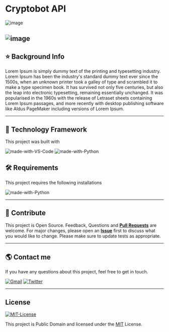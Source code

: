 # Cryptobot API
  
![image](https://miro.medium.com/max/1400/1*7tMIfJjBsJYQFJf4otPKwQ.png)

![image](https://www.constructconnect.com/hubfs/Blog%20Images%20and%20Media/Stock-Markets-Header-Graphic-New-Sep-03-2020-12-09-11-11-PM.jpg)
---
## ⭐ Background Info 
Lorem Ipsum is simply dummy text of the printing and typesetting industry. Lorem Ipsum has been the industry's standard dummy text ever since the 1500s, when an unknown printer took a galley of type and scrambled it to make a type specimen book. It has survived not only five centuries, but also the leap into electronic typesetting, remaining essentially unchanged. It was popularised in the 1960s with the release of Letraset sheets containing Lorem Ipsum passages, and more recently with desktop publishing software like Aldus PageMaker including versions of Lorem Ipsum.


---
## 🚀 Technology Framework 
 This project was built with  


![made-with-VS-Code](https://img.shields.io/badge/1.60.0-blue?&labelColor=black&label=VS%20COde&logo=visualstudiocode&logoColor=white)
![made-with-Python](https://img.shields.io/badge/3.10-blue?&labelColor=black&label=Python&logo=python&logoColor=white)



## 🛠️ Requirements
 This project requires the following installations

![made-with-Python](https://img.shields.io/badge/3.10-blue?&labelColor=black&label=Python&logo=python&logoColor=white)



---
## 🤝 Contribute
 
This project is Open Source. Feedback, Questions and [**Pull Requests**](https://github.com/seraph776/REPONAME/pulls) are welcome. 
For major changes, please open an [**Issue**](https://github.com/seraph776/python-random-quote/issues) first to discuss what you would like to change.
Please make sure to update tests as appropriate.
  

---
## 🌎 Contact me 
 If you have any questions about this project, feel free to get in touch.


[![Gmail](https://img.shields.io/badge/-blue?&labelColor=black&label=Gmail&logo=gmail&logoColor=white)](mailto:seraph776)
[![Twitter](https://img.shields.io/badge/-blue?&labelColor=black&label=Twitter&logo=Twitter&logoColor=white)](https://twitter.com/seraph776) 


---
## License  

[![MIT-License](https://img.shields.io/badge/License-blue?&labelColor=black&label=MIT&logo=docusign&logoColor=white)](https://raw.githubusercontent.com/seraph776/PROJECTNAME/main/LICENSE)
  
This project is Public Domain and licensed under the [MIT](https://github.com/seraph776/Hacktoberfest_2021/blob/main/LICENSE) License.


